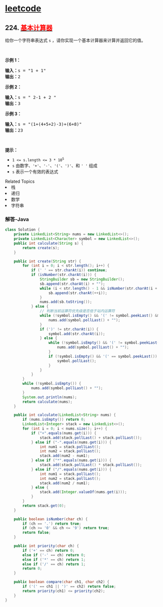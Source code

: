 # [leetcode](../../leetcode.md)

## 224. [<font color=red>基本计算器</font>](https://leetcode-cn.com/problems/basic-calculator/)

<p>给你一个字符串表达式 <code>s</code> ，请你实现一个基本计算器来计算并返回它的值。</p>

<p> </p>

<p><strong>示例 1：</strong></p>

<pre>
<strong>输入：</strong>s = "1 + 1"
<strong>输出：</strong>2
</pre>

<p><strong>示例 2：</strong></p>

<pre>
<strong>输入：</strong>s = " 2-1 + 2 "
<strong>输出：</strong>3
</pre>

<p><strong>示例 3：</strong></p>

<pre>
<strong>输入：</strong>s = "(1+(4+5+2)-3)+(6+8)"
<strong>输出：</strong>23
</pre>

<p> </p>

<p><strong>提示：</strong></p>

<ul>
	<li><code>1 <= s.length <= 3 * 10<sup>5</sup></code></li>
	<li><code>s</code> 由数字、<code>'+'</code>、<code>'-'</code>、<code>'('</code>、<code>')'</code>、和 <code>' '</code> 组成</li>
	<li><code>s</code> 表示一个有效的表达式</li>
</ul>
<div><div>Related Topics</div><div><li>栈</li><li>递归</li><li>数学</li><li>字符串</li></div></div>

### 解答-Java
```java
class Solution {
    private LinkedList<String> nums = new LinkedList<>();
	private LinkedList<Character> symbol = new LinkedList<>();
    public int calculate(String s) {
        return create(s);
    }

	public int create(String str) {
		for (int i = 0; i < str.length(); i++) {
			if (' ' == str.charAt(i)) continue;
			if (isNumber(str.charAt(i))) {
				StringBuilder sb = new StringBuilder();
				sb.append(str.charAt(i) + "");
				while (i < str.length() - 1 && isNumber(str.charAt(i + 1))) {
					sb.append(str.charAt(++i));
				}
				nums.add(sb.toString());
			} else {
				// 判断当前运算符优先级是否低于站内运算符
				while (!symbol.isEmpty() && '(' != symbol.peekLast() && compare(str.charAt(i), symbol.peekLast())) {
					nums.add(symbol.pollLast() + "");
				}
				if (')' != str.charAt(i)) {
					symbol.add(str.charAt(i));
				} else {
					while (!symbol.isEmpty() && '(' != symbol.peekLast()) {
						nums.add(symbol.pollLast() + "");
					}
					if (!symbol.isEmpty() && '(' == symbol.peekLast()) {
						symbol.pollLast();
					}
				}
			}
		}
		while (!symbol.isEmpty()) {
			nums.add(symbol.pollLast() + "");
		}
		System.out.println(nums);
		return calculate(nums);
	}

	public int calculate(LinkedList<String> nums) {
		if (nums.isEmpty()) return 0;
		LinkedList<Integer> stack = new LinkedList<>();
		for (int i = 0; i < nums.size(); i++) {
			if ("+".equals(nums.get(i))) {
				stack.add(stack.pollLast() + stack.pollLast());
			} else if ("-".equals(nums.get(i))) {
				int num1 = stack.pollLast();
				int num2 = stack.pollLast();
				stack.add(num2 - num1);
			} else if ("*".equals(nums.get(i))) {
				stack.add(stack.pollLast() * stack.pollLast());
			} else if ("/".equals(nums.get(i))) {
				int num1 = stack.pollLast();
				int num2 = stack.pollLast();
				stack.add(num2 / num1);
			} else {
				stack.add(Integer.valueOf(nums.get(i)));
			}
		}
		return stack.get(0);
	}

	public boolean isNumber(char ch) {
		if (ch == '.') return true;
		if (ch >= '0' && ch <= '9') return true;
		return false;
	}

	public int priority(char ch) {
		if ('+' == ch) return 0;
		else if ('-' == ch) return 0;
		else if ('*' == ch) return 1;
		else if ('/' == ch) return 1;
		return 0;
	}

	public boolean compare(char ch1, char ch2) {
		if ('(' == ch1 || ')' == ch2) return false;
		return priority(ch1) <= priority(ch2);
	}
}
```